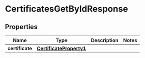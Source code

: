 

# CertificatesGetByIdResponse


## Properties

| Name | Type | Description | Notes |
|------------ | ------------- | ------------- | -------------|
|**certificate** | [**CertificateProperty1**](CertificateProperty1.md) |  |  |



